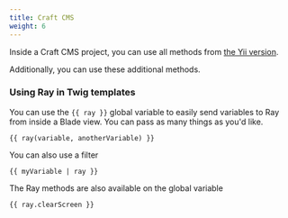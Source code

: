 ```yaml
---
title: Craft CMS
weight: 6
---
```


Inside a Craft CMS project, you can use all methods from [the Yii version](/docs/ray/v1/usage/yii2).

Additionally, you can use these additional methods.

### Using Ray in Twig templates

You can use the `{{ ray }}` global variable to easily send variables to Ray from inside a Blade view. You can pass as many things as you'd like.

```twig
{{ ray(variable, anotherVariable) }}
```

You can also use a filter

```twig
{{ myVariable | ray }}
```

The Ray methods are also available on the global variable

```twig
{{ ray.clearScreen }}
```
